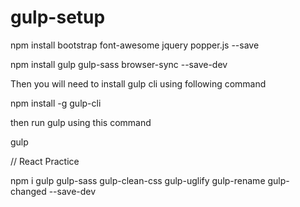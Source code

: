 # gulp-setup


npm install bootstrap font-awesome jquery popper.js --save


npm install gulp gulp-sass browser-sync --save-dev



Then you will need to install gulp cli using following command 

npm install -g gulp-cli 

then run gulp using this command 

gulp













// React Practice 


npm i gulp gulp-sass gulp-clean-css gulp-uglify gulp-rename gulp-changed --save-dev

